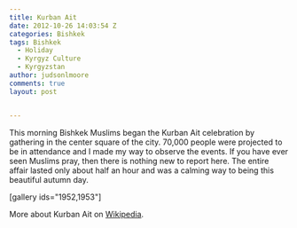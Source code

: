 ```yaml
---
title: Kurban Ait
date: 2012-10-26 14:03:54 Z
categories: Bishkek
tags: Bishkek
  - Holiday
  - Kyrgyz Culture
  - Kyrgyzstan
author: judsonlmoore
comments: true
layout: post


---
```


This morning Bishkek Muslims began the Kurban Ait celebration by gathering in the center square of the city. 70,000 people were projected to be in attendance and I made my way to observe the events. If you have ever seen Muslims pray, then there is nothing new to report here. The entire affair lasted only about half an hour and was a calming way to being this beautiful autumn day.

[gallery ids="1952,1953"]

More about Kurban Ait on [Wikipedia](http://en.wikipedia.org/wiki/Kurban_Ait).
